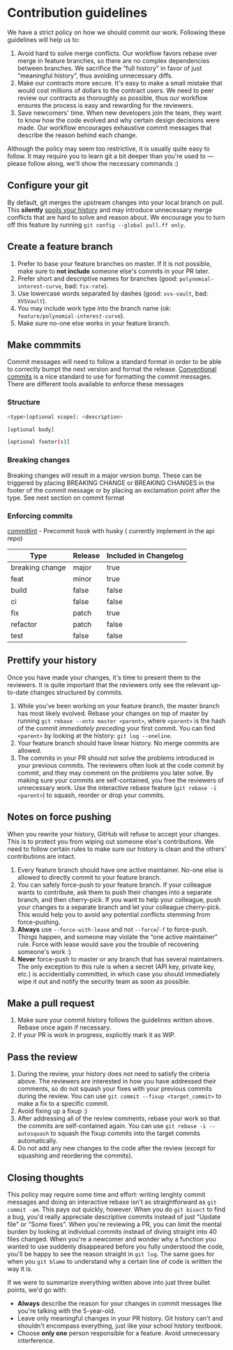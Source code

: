 # Contribution guidelines

We have a strict policy on how we should commit our work. Following these guidelines will help us to:

1. Avoid hard to solve merge conflicts. Our workflow favors rebase over merge in feature branches, so there are no complex dependencies between branches. We sacrifice the “full history” in favor of just “meaningful history”, thus avoiding unnecessary diffs.
2. Make our contracts more secure. It's easy to make a small mistake that would cost millions of dollars to the contract users. We need to peer review our contracts as thoroughly as possible, thus our workflow ensures the process is easy and rewarding for the reviewers.
3. Save newcomers' time. When new developers join the team, they want to know how the code evolved and why certain design decisions were made. Our workflow encourages exhaustive commit messages that describe the reason behind each change.

Although the policy may seem too restrictive, it is usually quite easy to follow. It may require you to learn git a bit deeper than you're used to — please follow along, we'll show the necessary commands :)

## Configure your git

By default, git merges the upstream changes into your local branch on pull. This **silently** [spoils your history](1) and may introduce unnecessary merge conflicts that are hard to solve and reason about. We encourage you to turn off this feature by running `git config --global pull.ff only`.

[1]: https://blog.sffc.xyz/post/185195398930/why-you-should-use-git-pull-ff-only-git-is-a

## Create a feature branch

1. Prefer to base your feature branches on master. If it is not possible, make sure to **not include** someone else's commits in your PR later.
2. Prefer short and descriptive names for branches (good: `polynomial-interest-curve`, bad: `fix-rate`).
3. Use lowercase words separated by dashes (good: `xvs-vault`, bad: `XVSVault`).
4. You may include work type into the branch name (ok: `feature/polynomial-interest-curve`).
5. Make sure no-one else works in your feature branch.

## Make commmits

Commit messages will need to follow a standard format in order to be able to correctly bumpt the next version and format the release. [Conventional commits](https://www.conventionalcommits.org/en/v1.0.0/#summary) is a nice standard to use for formatting the commit messages. There are different tools available to enforce these messages

### Structure

```bash
<type>[optional scope]: <description>

[optional body]

[optional footer(s)]
```

### Breaking changes

Breaking changes will result in a major version bump. These can be triggered by placing BREAKING CHANGE or BREAKING CHANGES in the footer of the commit message or by placing an exclamation point after the type. See next section on commit format

### Enforcing commits

[commitlint](https://github.com/conventional-changelog/commitlint) - Precommit hook with husky ( currently implement in the api repo)

| Type | Release | Included in Changelog |
| --- | --- | --- |
| breaking change | major | true |
| feat | minor | true |
| build | false | false |
| ci | false | false |
| fix | patch | true |
| refactor | patch | false |
| test | false | false |

## Prettify your history

Once you have made your changes, it's time to present them to the reviewers. It is quite important that the reviewers only see the relevant up-to-date changes structured by commits.

1. While you've been working on your feature branch, the master branch has most likely evolved. Rebase your changes on top of master by running `git rebase --onto master <parent>`, where `<parent>` is the hash of the commit _immediately preceding_ your first commit. You can find `<parent>` by looking at the history: `git log --oneline`.
2. Your feature branch should have linear history. No merge commits are allowed.
3. The commits in your PR should not solve the problems introduced in your previous commits. The reviewers often look at the code commit by commit, and they may comment on the problems you later solve. By making sure your commits are self-contained, you free the reviewers of unnecessary work. Use the interactive rebase feature (`git rebase -i <parent>`) to squash, reorder or drop your commits.

## Notes on force pushing

When you rewrite your history, GitHub will refuse to accept your changes. This is to protect you from wiping out someone else's contributions. We need to follow certain rules to make sure our history is clean and the others' contributions are intact.

1. Every feature branch should have one active maintainer. No-one else is allowed to directly commit to your feature branch.
2. You can safely force-push to your feature branch. If your colleague wants to contribute, ask them to push their changes into a separate branch, and then cherry-pick. If you want to help your colleague, push your changes to a separate branch and let your colleague cherry-pick. This would help you to avoid any potential conflicts stemming from force-pushing.
3. **Always** use `--force-with-lease` and not `--force`/`-f` to force-push. Things happen, and someone may violate the “one active maintainer” rule. Force with lease would save you the trouble of recovering someone's work :)
4. **Never** force-push to master or any branch that has several maintainers. The only exception to this rule is when a secret (API key, private key, etc.) is accidentially committed, in which case you should immediately wipe it out and notify the security team as soon as possible.

## Make a pull request

1. Make sure your commit history follows the guidelines written above. Rebase once again if necessary.
2. If your PR is work in progress, explicitly mark it as WIP.

## Pass the review

1. During the review, your history does not need to satisfy the criteria above. The reviewers are interested in how you have addressed their comments, so do not squash your fixes with your previous commits during the review. You can use `git commit --fixup <target_commit>` to make a fix to a specific commit.
2. Avoid fixing up a fixup :)
3. After addressing all of the review comments, rebase your work so that the commits are self-contained again. You can use `git rebase -i --autosquash` to squash the fixup commits into the target commits automatically.
4. Do not add any new changes to the code after the review (except for squashing and reordering the commits).

## Closing thoughts

This policy may require some time and effort: writing lenghty commit messages and doing an interactive rebase isn't as straightforward as `git commit -am`. This pays out quickly, however. When you do `git bisect` to find a bug, you'd really appreciate descriptive commits instead of just "Update file" or "Some fixes". When you're reviewing a PR, you can limit the mental burden by looking at individual commits instead of diving straight into 40 files changed. When you're a newcomer and wonder why a function you wanted to use suddenly disappeared before you fully understood the code, you'll be happy to see the reason straight in `git log`. The same goes for when you `git blame` to understand why a certain line of code is written the way it is.

If we were to summarize everything written above into just three bullet points, we'd go with:

- **Always** describe the reason for your changes in commit messages like you're talking with the 5-year-old.
- Leave only meaningful changes in your PR history. Git history can't and shouldn't encompass everything, just like your school history textbook.
- Choose **only one** person responsible for a feature. Avoid unnecessary interference.